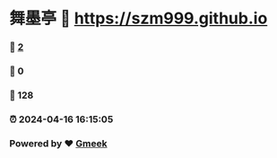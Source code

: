 # 舞墨亭 :link: https://szm999.github.io 
### :page_facing_up: [2](https://szm999.github.io/tag.html) 
### :speech_balloon: 0 
### :hibiscus: 128 
### :alarm_clock: 2024-04-16 16:15:05 
### Powered by :heart: [Gmeek](https://github.com/Meekdai/Gmeek)
